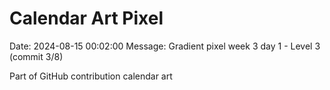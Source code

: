 # Calendar Art Pixel

Date: 2024-08-15 00:02:00
Message: Gradient pixel week 3 day 1 - Level 3 (commit 3/8)

Part of GitHub contribution calendar art
